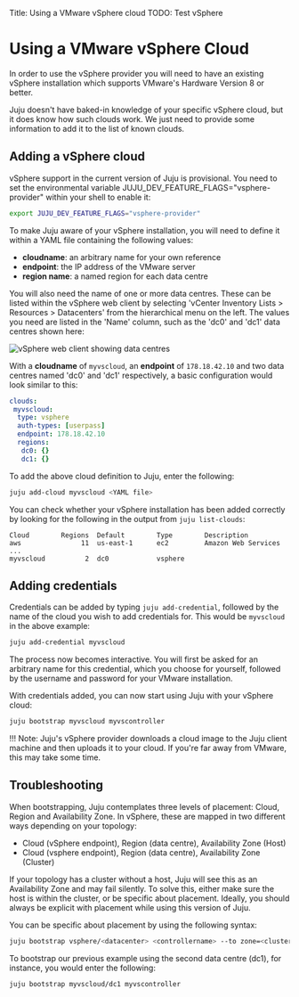 Title: Using a VMware vSphere cloud
TODO: Test vSphere

# Using a VMware vSphere Cloud

In order to use the vSphere provider you will need to have an existing
vSphere installation which supports VMware's Hardware Version 8 or better.

Juju doesn't have baked-in knowledge of your specific vSphere cloud, but it
does know how such clouds work. We just need to provide some information to add
it to the list of known clouds. 

## Adding a vSphere cloud

vSphere support in the current version of Juju is provisional. You need to set
the environmental variable JUJU_DEV_FEATURE_FLAGS="vsphere-provider" within
your shell to enable it:

```bash
export JUJU_DEV_FEATURE_FLAGS="vsphere-provider"
```
To make Juju aware of your vSphere installation, you will need to define it
within a YAML file containing the following values:

  - **cloudname**: an arbitrary name for your own reference
  - **endpoint**: the IP address of the VMware server
  - **region name**: a named region for each data centre

You will also need the name of one or more data centres. These can be listed
within the vSphere web client by selecting 'vCenter Inventory
Lists > Resources > Datacenters' from the hierarchical menu on the left. The
values you need are listed in the 'Name' column, such as the 'dc0' and 'dc1'
data centres shown here:

![vSphere web client showing data centres](./media/config-vsphere-datacenters.png)

With a **cloudname** of `myvscloud`, an **endpoint** of `178.18.42.10` and two
data centres named 'dc0' and 'dc1' respectively, a basic configuration would
look similar to this:

```yaml
clouds:
 myvscloud:
  type: vsphere
  auth-types: [userpass]
  endpoint: 178.18.42.10
  regions:
   dc0: {}
   dc1: {}
```
To add the above cloud definition to Juju, enter the following:

```bash
juju add-cloud myvscloud <YAML file>
```

You can check whether your vSphere installation has been added correctly by
looking for the following in the output from `juju list-clouds`:

<!-- JUJUVERSION: 2.0.1-trusty-amd64 -->
<!-- JUJUCOMMAND: juju list-clouds -->
```no-highlight
Cloud        Regions  Default        Type        Description
aws               11  us-east-1      ec2         Amazon Web Services
...
myvscloud          2  dc0            vsphere
```
## Adding credentials

Credentials can be added by typing `juju add-credential`, followed by the name
of the cloud you wish to add credentials for. This would be `myvscloud` in the
above example:

```bash
juju add-credential myvscloud
```
The process now becomes interactive. You will first be asked for an arbitrary
name for this credential, which you choose for yourself, followed by the
username and password for your VMware installation. 

With credentials added, you can now start using Juju with your vSphere cloud:

```bash
juju bootstrap myvscloud myvscontroller
```

!!! Note: Juju's vSphere provider downloads a cloud image to the Juju client machine
and then uploads it to your cloud. If you're far away from VMware, this may
take some time.

## Troubleshooting

When bootstrapping, Juju contemplates three levels of placement: Cloud, Region and
Availability Zone. In vSphere, these are mapped in two different ways depending
on your topology:

- Cloud (vSphere endpoint), Region (data centre), Availability Zone (Host)
- Cloud (vsphere endpoint), Region (data centre), Availability Zone (Cluster)

If your topology has a cluster without a host, Juju will see this as an
Availability Zone and may fail silently. To solve this, either make sure the
host is within the cluster, or be specific about placement. Ideally, you should
always be explicit with placement while using this version of Juju. 

You can be specific about placement by using the following syntax:

```bash
juju bootstrap vsphere/<datacenter> <controllername> --to zone=<cluster|host>
```
To bootstrap our previous example using the second data centre (dc1), for instance,
you would enter the following:

```bash
juju bootstrap myvscloud/dc1 myvscontroller
```
